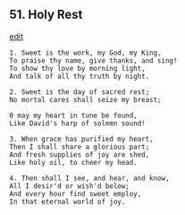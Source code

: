 
## 51.  Holy Rest
[edit](https://docs.google.com/document/d/1fFI8ewn6_HcAfQZbzvadLNhO%2Dkq91tNh/edit?mode=html)



    1. Sweet is the work, my God, my King,
    To praise thy name, give thanks, and sing!
    To show thy love by morning light,
    And talk of all thy truth by night.

    2. Sweet is the day of sacred rest;
    No mortal cares shall seize my breast;

    0 may my heart in tune be found,
    Like David's harp of solemn sound!

    3. When grace has purified my heart,
    Then I shall share a glorious part;
    And fresh supplies of joy are shed,
    Like holy oil, to cheer my head.

    4. Then shall I see, and hear, and know,
    All I desir'd or wish'd below;
    And every hour find sweet employ,
    In that eternal world of joy.
